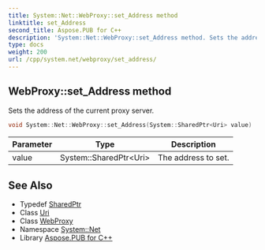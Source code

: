 ```yaml
---
title: System::Net::WebProxy::set_Address method
linktitle: set_Address
second_title: Aspose.PUB for C++
description: 'System::Net::WebProxy::set_Address method. Sets the address of the current proxy server in C++.'
type: docs
weight: 200
url: /cpp/system.net/webproxy/set_address/
---
```

## WebProxy::set_Address method


Sets the address of the current proxy server.

```cpp
void System::Net::WebProxy::set_Address(System::SharedPtr<Uri> value)
```


| Parameter | Type | Description |
| --- | --- | --- |
| value | System::SharedPtr\<Uri\> | The address to set. |

## See Also

* Typedef [SharedPtr](../../../system/sharedptr/)
* Class [Uri](../../../system/uri/)
* Class [WebProxy](../)
* Namespace [System::Net](../../)
* Library [Aspose.PUB for C++](../../../)

